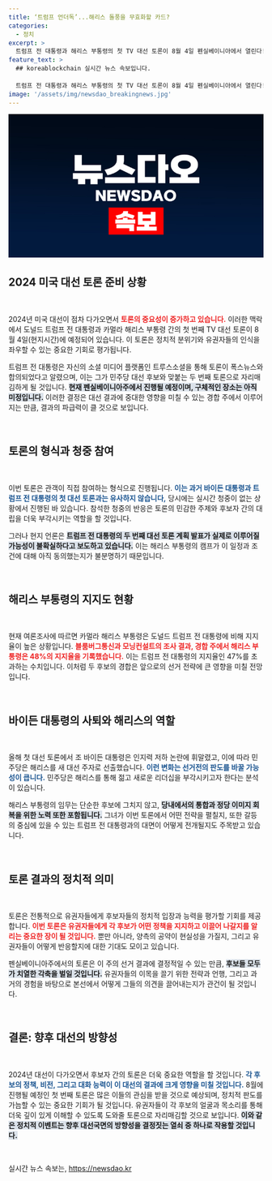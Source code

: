 ```yaml
---
title: ‘트럼프 언더독’...해리스 돌풍을 무효화할 카드?
categories:
  - 정치
excerpt: >
  트럼프 전 대통령과 해리스 부통령의 첫 TV 대선 토론이 8월 4일 펜실베이니아에서 열린다! 대선 결과에 큰 영향을 미칠 이 격돌, 과연 누가 승리할까? 클릭해서 자세히 알아보세요!
feature_text: >
  ## koreablockchain 실시간 뉴스 속보입니다.

  트럼프 전 대통령과 해리스 부통령의 첫 TV 대선 토론이 8월 4일 펜실베이니아에서 열린다! 대선 결과에 큰 영향을 미칠 이 격돌, 과연 누가 승리할까? 클릭해서 자세히 알아보세요!
image: '/assets/img/newsdao_breakingnews.jpg'
---
```


<p><img src="/assets/img/newsdao_breakingnews.jpg" alt="koreablockchain 속보" /></p>

<h2 data-ke-size="size26">2024 미국 대선 토론 준비 상황</h2>

<p data-ke-size="size16">&nbsp;</p>

<p>2024년 미국 대선이 점차 다가오면서 <b><span style="color: #ee2323;">토론의 중요성이 증가하고 있습니다.</span></b> 이러한 맥락에서 도널드 트럼프 전 대통령과 카멀라 해리스 부통령 간의 첫 번째 TV 대선 토론이 8월 4일(현지시간)에 예정되어 있습니다. 이 토론은 정치적 분위기와 유권자들의 인식을 좌우할 수 있는 중요한 기회로 평가됩니다. </p>

<p>트럼프 전 대통령은 자신의 소셜 미디어 플랫폼인 트루스소셜을 통해 토론이 폭스뉴스와 합의되었다고 알렸으며, 이는 그가 민주당 대선 후보와 맞붙는 두 번째 토론으로 자리매김하게 될 것입니다. <b><span style="background-color: #21538527;">현재 펜실베이니아주에서 진행될 예정이며, 구체적인 장소는 아직 미정입니다.</span></b> 이러한 결정은 대선 결과에 중대한 영향을 미칠 수 있는 경합 주에서 이루어지는 만큼, 결과의 파급력이 클 것으로 보입니다.</p>

<p data-ke-size="size16">&nbsp;</p>

<h2 data-ke-size="size26">토론의 형식과 청중 참여</h2>

<p data-ke-size="size16">&nbsp;</p>

<p>이번 토론은 관객이 직접 참여하는 형식으로 진행됩니다. <b><span style="color: #1a5490;">이는 과거 바이든 대통령과 트럼프 전 대통령의 첫 대선 토론과는 유사하지 않습니다,</span></b> 당시에는 실시간 청중이 없는 상황에서 진행된 바 있습니다. 참석한 청중의 반응은 토론의 민감한 주제와 후보자 간의 대립을 더욱 부각시키는 역할을 할 것입니다.</p>

<p>그러나 현지 언론은 <b><span style="background-color: #21538527;">트럼프 전 대통령의 두 번째 대선 토론 계획 발표가 실제로 이루어질 가능성이 불확실하다고 보도하고 있습니다.</span></b> 이는 해리스 부통령의 캠프가 이 일정과 조건에 대해 아직 동의했는지가 불분명하기 때문입니다.</p>

<p data-ke-size="size16">&nbsp;</p>

<h2 data-ke-size="size26">해리스 부통령의 지지도 현황</h2>

<p data-ke-size="size16">&nbsp;</p>

<p>현재 여론조사에 따르면 카멀라 해리스 부통령은 도널드 트럼프 전 대통령에 비해 지지율이 높은 상황입니다. <b><span style="color: #ee2323;">블룸버그통신과 모닝컨설트의 조사 결과, 경합 주에서 해리스 부통령은 48%의 지지율을 기록했습니다.</span></b> 이는 트럼프 전 대통령의 지지율인 47%를 초과하는 수치입니다. 이처럼 두 후보의 경합은 앞으로의 선거 전략에 큰 영향을 미칠 전망입니다.</p>

<p data-ke-size="size16">&nbsp;</p>

<h2 data-ke-size="size26">바이든 대통령의 사퇴와 해리스의 역할</h2>

<p data-ke-size="size16">&nbsp;</p>

<p>올해 첫 대선 토론에서 조 바이든 대통령은 인지력 저하 논란에 휘말렸고, 이에 따라 민주당은 해리스를 새 대선 주자로 선출했습니다. <b><span style="color: #1a5490;">이런 변화는 선거전의 판도를 바꿀 가능성이 큽니다.</span></b> 민주당은 해리스를 통해 젊고 새로운 리더십을 부각시키고자 한다는 분석이 있습니다.</p>

<p>해리스 부통령의 임무는 단순한 후보에 그치지 않고, <b><span style="background-color: #21538527;">당내에서의 통합과 정당 이미지 회복을 위한 노력 또한 포함됩니다.</span></b> 그녀가 이번 토론에서 어떤 전략을 펼칠지, 또한 갈등의 중심에 있을 수 있는 트럼프 전 대통령과의 대면이 어떻게 전개될지도 주목받고 있습니다.</p>

<p data-ke-size="size16">&nbsp;</p>

<h2 data-ke-size="size26">토론 결과의 정치적 의미</h2>

<p data-ke-size="size16">&nbsp;</p>

<p>토론은 전통적으로 유권자들에게 후보자들의 정치적 입장과 능력을 평가할 기회를 제공합니다. <b><span style="color: #ee2323;">이번 토론은 유권자들에게 각 후보가 어떤 정책을 지지하고 이끌어 나갈지를 알리는 중요한 장이 될 것입니다.</span></b> 뿐만 아니라, 양측의 공약이 현실성을 가질지, 그리고 유권자들이 어떻게 반응할지에 대한 기대도 모이고 있습니다.</p>

<p>펜실베이니아주에서의 토론은 이 주의 선거 결과에 결정적일 수 있는 만큼, <b><span style="background-color: #21538527;">후보들 모두가 치열한 각축을 벌일 것입니다.</span></b> 유권자들의 이목을 끌기 위한 전략과 언행, 그리고 과거의 경험을 바탕으로 본선에서 어떻게 그들의 의견을 끌어내는지가 관건이 될 것입니다.</p>

<p data-ke-size="size16">&nbsp;</p>

<h2 data-ke-size="size26">결론: 향후 대선의 방향성</h2>

<p data-ke-size="size16">&nbsp;</p>

<p>2024년 대선이 다가오면서 후보자 간의 토론은 더욱 중요한 역할을 할 것입니다. <b><span style="color: #1a5490;">각 후보의 정책, 비전, 그리고 대화 능력이 이 대선의 결과에 크게 영향을 미칠 것입니다.</span></b> 8월에 진행될 예정인 첫 번째 토론은 많은 이들의 관심을 받을 것으로 예상되며, 정치적 판도를 가늠할 수 있는 중요한 기회가 될 것입니다. 유권자들이 각 후보의 얼굴과 목소리를 통해 더욱 깊이 있게 이해할 수 있도록 도와줄 토론으로 자리매김할 것으로 보입니다. <b><span style="background-color: #21538527;">이와 같은 정치적 이벤트는 향후 대선국면의 방향성을 결정짓는 열쇠 중 하나로 작용할 것입니다.</span></b></p>

<p data-ke-size="size16">&nbsp;</p>
실시간 뉴스 속보는, <a href="https://newsdao.kr" rel="dofollow">https://newsdao.kr</a>



